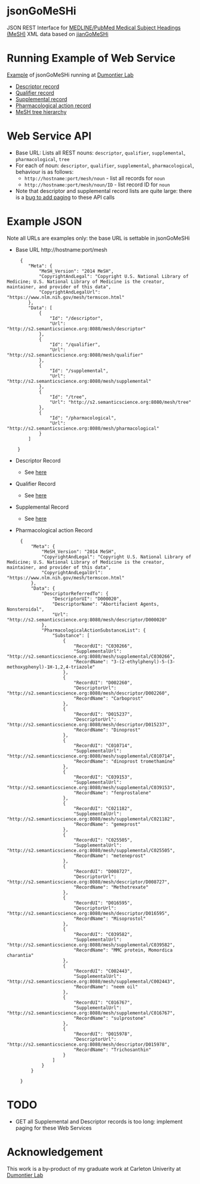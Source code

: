 jsonGoMeSHi
===========

JSON REST Interface for [MEDLINE/PubMed Medical Subject Headings (MeSH)](http://www.nlm.nih.gov/mesh/) XML data based on [jianGoMeSHi](https://github.com/gnewton/jianGoMeSHi)

Running Example of Web Service
============
[Example](http://s2.semanticscience.org:8080/mesh) of jsonGoMeSHi running at [Dumontier Lab](http://dumontierlab.com/)
- [Descriptor record](http://s2.semanticscience.org:8080/mesh/descriptor/D000003)
- [Qualifier record](http://s2.semanticscience.org:8080/mesh/qualifier/Q000032)
- [Supplemental record](http://s2.semanticscience.org:8080/mesh/supplemental/C000009)
- [Pharmacological action record](http://s2.semanticscience.org:8080/mesh/pharmacological/D000276)
- [MeSH tree hierarchy](http://s2.semanticscience.org:8080/mesh/tree/C05.550.251.595)

Web Service API
============
* Base URL:
  Lists all REST nouns: `descriptor`, `qualifier`, `supplemental`, `pharmacological`, `tree`
* For each of noun: `descriptor`, `qualifier`, `supplemental`, `pharmacological`, behaviour is as follows:
  * `http://hostname:port/mesh/noun` - list all records for `noun`
  * `http://hostname:port/mesh/noun/ID` - list record ID for `noun`
* Note that descriptor and supplemental record lists are quite large: there is a [bug to add paging](https://github.com/gnewton/jsonGoMeSHi/issues/1) to these API calls

Example JSON
============

Note all URLs are examples only: the base URL is settable in jsonGoMeSHi

* Base URL  http://hostname:port/mesh
```
     {
        "Meta": {
            "MeSH_Version": "2014 MeSH",
            "CopyrightAndLegal": "Copyright U.S. National Library of Medicine; U.S. National Library of Medicine is the creator, maintainer, and provider of this data",
            "CopyrightAndLegalUrl": "https://www.nlm.nih.gov/mesh/termscon.html"
        },
        "Data": [
            {
                "Id": "/descriptor",
                "Url": "http://s2.semanticscience.org:8080/mesh/descriptor"
            },
            {
                "Id": "/qualifier",
                "Url": "http://s2.semanticscience.org:8080/mesh/qualifier"
            },
            {
                "Id": "/supplemental",
                "Url": "http://s2.semanticscience.org:8080/mesh/supplemental"
            },
            {
                "Id": "/tree",
                "Url": "http://s2.semanticscience.org:8080/mesh/tree"
            },
            {
                "Id": "/pharmacological",
                "Url": "http://s2.semanticscience.org:8080/mesh/pharmacological"
            }
        ]
    
    }
```

* Descriptor Record
  * See [here](https://github.com/gnewton/jsonGoMeSHi/blob/master/exampleJson/descriptor.json)

* Qualifier Record
  * See [here](https://github.com/gnewton/jsonGoMeSHi/blob/master/exampleJson/qualifier.json)

* Supplemental Record
  * See [here](https://github.com/gnewton/jsonGoMeSHi/blob/master/exampleJson/supplemental.json)

* Pharmacological action Record
```
     {
         "Meta": {
             "MeSH_Version": "2014 MeSH",
             "CopyrightAndLegal": "Copyright U.S. National Library of Medicine; U.S. National Library of Medicine is the creator, maintainer, and provider of this data",
             "CopyrightAndLegalUrl": "https://www.nlm.nih.gov/mesh/termscon.html"
         },
         "Data": {
             "DescriptorReferredTo": {
                 "DescriptorUI": "D000020",
                 "DescriptorName": "Abortifacient Agents, Nonsteroidal",
                 "Url": "http://s2.semanticscience.org:8080/mesh/descriptor/D000020"
             },
             "PharmacologicalActionSubstanceList": {
                 "Substance": [
                     {
                         "RecordUI": "C030266",
                         "SupplementalUrl": "http://s2.semanticscience.org:8080/mesh/supplemental/C030266",
                         "RecordName": "3-(2-ethylphenyl)-5-(3-methoxyphenyl)-1H-1,2,4-triazole"
                     },
                     {
                         "RecordUI": "D002260",
                         "DescriptorUrl": "http://s2.semanticscience.org:8080/mesh/descriptor/D002260",
                         "RecordName": "Carboprost"
                     },
                     {
                         "RecordUI": "D015237",
                         "DescriptorUrl": "http://s2.semanticscience.org:8080/mesh/descriptor/D015237",
                         "RecordName": "Dinoprost"
                     },
                     {
                         "RecordUI": "C010714",
                         "SupplementalUrl": "http://s2.semanticscience.org:8080/mesh/supplemental/C010714",
                         "RecordName": "dinoprost tromethamine"
                     },
                     {
                         "RecordUI": "C039153",
                         "SupplementalUrl": "http://s2.semanticscience.org:8080/mesh/supplemental/C039153",
                         "RecordName": "fenprostalene"
                     },
                     {
                         "RecordUI": "C021182",
                         "SupplementalUrl": "http://s2.semanticscience.org:8080/mesh/supplemental/C021182",
                         "RecordName": "gemeprost"
                     },
                     {
                         "RecordUI": "C025505",
                         "SupplementalUrl": "http://s2.semanticscience.org:8080/mesh/supplemental/C025505",
                         "RecordName": "meteneprost"
                     },
                     {
                         "RecordUI": "D008727",
                         "DescriptorUrl": "http://s2.semanticscience.org:8080/mesh/descriptor/D008727",
                         "RecordName": "Methotrexate"
                     },
                     {
                         "RecordUI": "D016595",
                         "DescriptorUrl": "http://s2.semanticscience.org:8080/mesh/descriptor/D016595",
                         "RecordName": "Misoprostol"
                     },
                     {
                         "RecordUI": "C039582",
                         "SupplementalUrl": "http://s2.semanticscience.org:8080/mesh/supplemental/C039582",
                         "RecordName": "MMC protein, Momordica charantia"
                     },
                     {
                         "RecordUI": "C002443",
                         "SupplementalUrl": "http://s2.semanticscience.org:8080/mesh/supplemental/C002443",
                         "RecordName": "neem oil"
                     },
                     {
                         "RecordUI": "C016767",
                         "SupplementalUrl": "http://s2.semanticscience.org:8080/mesh/supplemental/C016767",
                         "RecordName": "sulprostone"
                     },
                     {
                         "RecordUI": "D015978",
                         "DescriptorUrl": "http://s2.semanticscience.org:8080/mesh/descriptor/D015978",
                         "RecordName": "Trichosanthin"
                     }
                 ]
             }
         }
     
     }
```

TODO
===========
- GET all Supplemental and Descriptor records is too long: implement paging for these Web Services

Acknowledgement
=============
This work is a by-product of my graduate work at Carleton Univerity at [Dumontier Lab](http://dumontierlab.com/)